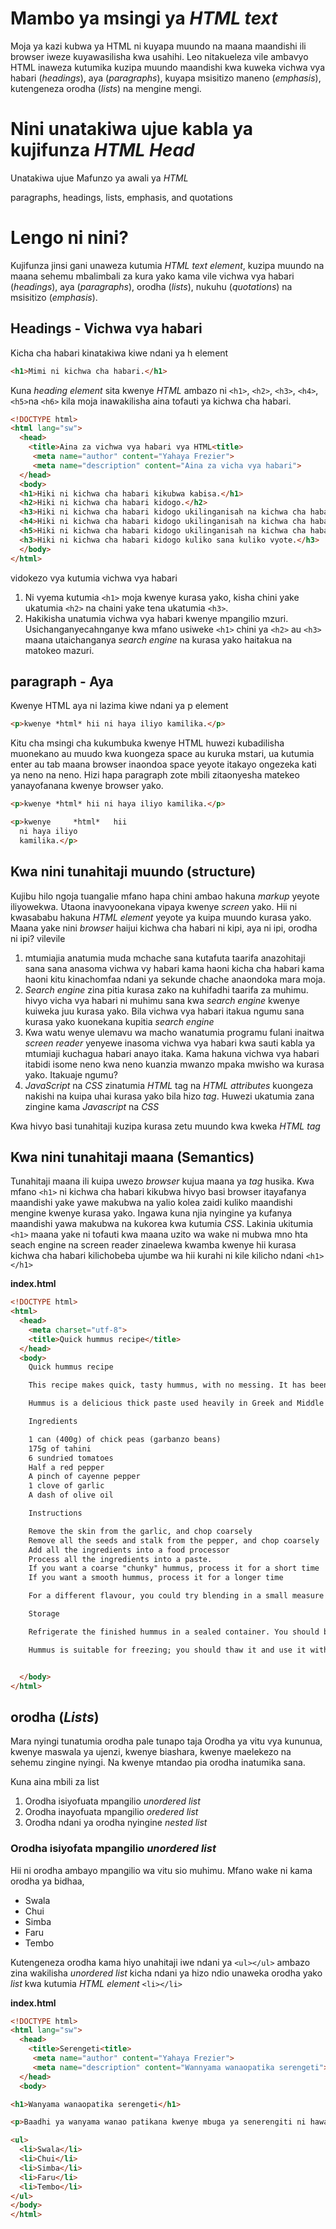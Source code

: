 # Mambo ya msingi ya *HTML text*

Moja ya kazi kubwa ya HTML ni kuyapa muundo na maana maandishi ili browser iweze kuyawasilisha kwa usahihi. Leo nitakueleza vile ambavyo HTML inaweza kutumika kuzipa muundo maandishi kwa kuweka vichwa vya habari  (*headings*), aya (*paragraphs*), kuyapa msisitizo maneno  (*emphasis*), kutengeneza orodha (*lists*) na mengine mengi.

# Nini unatakiwa ujue kabla ya kujifunza *HTML Head*
Unatakiwa ujue Mafunzo ya awali ya *HTML*

paragraphs, headings, lists, emphasis, and quotations

# Lengo ni nini?
Kujifunza jinsi gani unaweza kutumia *HTML text element*, kuzipa muundo na maana sehemu mbalimbali za kura yako kama vile vichwa vya habari (*headings*), aya (*paragraphs*), orodha (*lists*), nukuhu (*quotations*) na msisitizo (*emphasis*).

## Headings - Vichwa vya habari
Kicha cha habari kinatakiwa kiwe ndani ya h element 
```html
<h1>Mimi ni kichwa cha habari.</h1>
```
Kuna *heading element* sita kwenye *HTML* ambazo ni `<h1>`, `<h2>`, `<h3>`, `<h4>`, `<h5>`na `<h6>` kila moja inawakilisha aina tofauti ya kichwa cha habari.

```html
<!DOCTYPE html>
<html lang="sw">
  <head>
    <title>Aina za vichwa vya habari vya HTML<title>
     <meta name="author" content="Yahaya Frezier">
     <meta name="description" content="Aina za vicha vya habari">
  </head>
  <body>
  <h1>Hiki ni kichwa cha habari kikubwa kabisa.</h1>
  <h2>Hiki ni kichwa cha habari kidogo.</h2>
  <h3>Hiki ni kichwa cha habari kidogo ukilinganisah na kichwa cha habari cha h2.</h3>
  <h4>Hiki ni kichwa cha habari kidogo ukilinganisah na kichwa cha habari cha h3.</h4>
  <h5>Hiki ni kichwa cha habari kidogo ukilinganisah na kichwa cha habari cha h4.</h5>
  <h3>Hiki ni kichwa cha habari kidogo kuliko sana kuliko vyote.</h3>
  </body>
</html>
```
vidokezo vya kutumia vichwa vya habari
1. Ni vyema kutumia `<h1>` moja kwenye kurasa yako, kisha chini yake ukatumia `<h2>` na chaini yake tena ukatumia `<h3>`.
2. Hakikisha unatumia vichwa vya habari kwenye mpangilio mzuri. Usichanganyecahnganye kwa mfano usiweke `<h1>` chini ya `<h2>` au `<h3>` maana utaichanganya *search engine* na kurasa yako haitakua na matokeo mazuri.

## paragraph - Aya
Kwenye HTML aya ni lazima kiwe ndani ya p element
```html
<p>kwenye *html* hii ni haya iliyo kamilika.</p>
```

Kitu cha msingi cha kukumbuka kwenye HTML huwezi kubadilisha muonekano au muudo kwa kuongeza space au kuruka mstari, ua kutumia enter au tab maana browser inaondoa space yeyote itakayo ongezeka kati ya neno na neno. Hizi hapa paragraph zote mbili zitaonyesha matekeo yanayofanana kwenye browser yako.

```html
<p>kwenye *html* hii ni haya iliyo kamilika.</p>

<p>kwenye     *html*   hii 
  ni haya iliyo
  kamilika.</p>
```

## Kwa nini tunahitaji muundo (structure)
Kujibu hilo ngoja tuangalie mfano hapa chini ambao hakuna *markup* yeyote iliyowekwa. Utaona inavyoonekana vipaya kwenye *screen* yako. 
Hii ni kwasababu hakuna *HTML element* yeyote ya kuipa muundo kurasa yako. Maana yake nini *browser* haijui kichwa cha habari ni kipi, aya ni ipi, orodha ni ipi? vilevile 
1. mtumiajia anatumia muda mchache sana kutafuta taarifa anazohitaji sana sana anasoma vichwa vy habari kama haoni kicha cha habari kama haoni kitu kinachomfaa ndani ya sekunde chache anaondoka mara moja.
2. *Search engine* zina pitia kurasa zako na kuhifadhi taarifa za muhimu. hivyo vicha vya habari ni muhimu sana kwa *search engine* kwenye kuiweka juu kurasa yako. Bila vichwa vya habari itakua ngumu sana kurasa yako kuonekana kupitia *search engine*
3. Kwa watu wenye ulemavu wa macho wanatumia programu fulani inaitwa *screen reader* yenyewe inasoma vichwa vya habari kwa sauti kabla ya mtumiaji kuchagua habari anayo itaka. Kama hakuna vichwa vya habari itabidi isome neno kwa neno kuanzia mwanzo mpaka mwisho wa kurasa yako. Itakuaje ngumu?
4. *JavaScript* na *CSS* zinatumia *HTML* tag na *HTML attributes* kuongeza nakishi na kuipa uhai kurasa yako bila hizo *tag*. Huwezi ukatumia zana zingine kama *Javascript* na *CSS*

Kwa hivyo basi tunahitaji kuzipa kurasa zetu muundo kwa kweka *HTML tag*

## Kwa nini tunahitaji maana (Semantics)
Tunahitaji maana ili kuipa uwezo *browser* kujua maana ya *tag* husika. Kwa mfano `<h1>` ni kichwa cha habari kikubwa hivyo basi browser itayafanya maandishi yake yawe makubwa na yalio kolea zaidi kuliko maandishi mengine kwenye kurasa yako. Ingawa kuna njia nyingine ya kufanya maandishi yawa makubwa na kukorea kwa kutumia *CSS*. Lakinia ukitumia `<h1>` maana yake ni tofauti kwa maana uzito wa wake ni mubwa mno hta seach engine na screen reader zinaelewa kwamba kwenye hii kurasa kichwa cha habari kilichobeba ujumbe wa hii kurahi ni kile kilicho ndani `<h1></h1>`

**index.html**

```html
<!DOCTYPE html>
<html>
  <head>
    <meta charset="utf-8">
    <title>Quick hummus recipe</title>
  </head>
  <body>
    Quick hummus recipe

    This recipe makes quick, tasty hummus, with no messing. It has been adapted from a number of different recipes that I have read over the years.

    Hummus is a delicious thick paste used heavily in Greek and Middle Eastern dishes. It is very tasty with salad, grilled meats and pitta breads.

    Ingredients

    1 can (400g) of chick peas (garbanzo beans)
    175g of tahini
    6 sundried tomatoes
    Half a red pepper
    A pinch of cayenne pepper
    1 clove of garlic
    A dash of olive oil

    Instructions

    Remove the skin from the garlic, and chop coarsely
    Remove all the seeds and stalk from the pepper, and chop coarsely
    Add all the ingredients into a food processor
    Process all the ingredients into a paste.
    If you want a coarse "chunky" hummus, process it for a short time
    If you want a smooth hummus, process it for a longer time

    For a different flavour, you could try blending in a small measure of lemon and coriander, chili pepper, lime and chipotle, harissa and mint, or spinach and feta cheese. Experiment and see what works for you.

    Storage

    Refrigerate the finished hummus in a sealed container. You should be able to use it for about a week after you've made it. If it starts to become fizzy, you should definitely discard it.

    Hummus is suitable for freezing; you should thaw it and use it within a couple of months.


  </body>
</html>

```

## orodha (*Lists*)
Mara nyingi tunatumia orodha pale tunapo taja Orodha ya vitu vya kununua, kwenye maswala ya ujenzi, kwenye biashara, kwenye  maelekezo na sehemu zingine nyingi. Na kwenye mtandao pia orodha inatumika sana.

Kuna aina mbili za list
1. Orodha isiyofuata mpangilio *unordered list*
2. Orodha inayofuata mpangilio *oredered list*
3. Orodha ndani ya orodha nyingine *nested list*

### Orodha isiyofata mpangilio *unordered list*
Hii ni orodha ambayo mpangilio wa vitu sio muhimu. Mfano wake ni kama orodha ya bidhaa, 
* Swala
* Chui
* Simba
* Faru
* Tembo

Kutengeneza orodha kama hiyo unahitaji  iwe ndani ya `<ul></ul>` ambazo zina wakilisha *unordered list* kicha ndani ya hizo ndio unaweka orodha yako *list* kwa kutumia *HTML element* `<li></li>`

**index.html**
```html
<!DOCTYPE html>
<html lang="sw">
  <head>
    <title>Serengeti<title>
     <meta name="author" content="Yahaya Frezier">
     <meta name="description" content="Wannyama wanaopatika serengeti">
  </head>
  <body>

<h1>Wanyama wanaopatika serengeti</h1>

<p>Baadhi ya wanyama wanao patikana kwenye mbuga ya senerengiti ni hawa</p>

<ul>
  <li>Swala</li>
  <li>Chui</li>
  <li>Simba</li>
  <li>Faru</li>
  <li>Tembo</li>
</ul>
</body>
</html>
 

